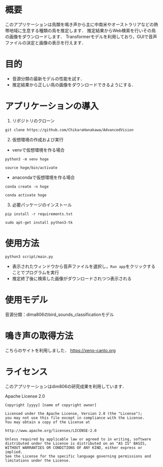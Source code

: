 # 概要
このアプリケーションは鳥類を鳴き声から主に中南米やオーストラリアなどの熱帯地域に生息する種類の鳥を推定します．
推定結果からWeb検索を行いその鳥の画像をダウンロードします．
Transformerモデルを利用しており，GUIで音声ファイルの決定と画像の表示を行えます．

# 目的
- 音源分類の最新モデルの性能を試す．
- 推定結果から正しい鳥の画像をダウンロードできるようにする．

# アプリケーションの導入
1. リポジトリのクローン

```
git clone https://github.com/ChikaraHanakawa/AdvancedVision
```

2. 仮想環境の作成および実行
- venvで仮想環境を作る場合
```
python3 -m venv hoge
```
```
source hoge/bin/activate
```

- anacondaで仮想環境を作る場合

```
conda create -n hoge
```
```
conda activate hoge
```

3. 必要パッケージのインストール

```
pip install -r requirements.txt
```

```
sudo apt-get install python3-tk
```

# 使用方法
```
python3 script/main.py
```
- 表示されたウィンドウから音声ファイルを選択し，`Run app`をクリックすることでプログラムを実行
- 推定終了後に検索した画像がダウンロードされつつ表示される

# 使用モデル
音源分類：dima806のbird_sounds_classificationモデル

# 鳴き声の取得方法
こちらのサイトを利用しました．
https://xeno-canto.org

# ライセンス
このアプリケーションはdim806の研究成果を利用しています．

Apache License 2.0

    Copyright [yyyy] [name of copyright owner]

    Licensed under the Apache License, Version 2.0 (the "License");
    you may not use this file except in compliance with the License. 
    You may obtain a copy of the License at

    http://www.apache.org/licenses/LICENSE-2.0

    Unless required by applicable law or agreed to in writing, software 
    distributed under the License is distributed on an "AS IS" BASIS, 
    WITHOUT WARRANTIES OR CONDITIONS OF ANY KIND, either express or implied. 
    See the License for the specific language governing permissions and limitations under the License.